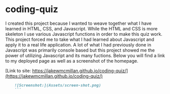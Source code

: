 # coding-quiz

I created this project because I wanted to weave together what I have learned in HTML, CSS, and Javascript.  While the HTML and CSS is more skeleton I use various Javascript functions in order to make this quiz work.  This project forced me to take what I had learned about Javascript and apply it to a real life application.  A lot of what I had previously done in Javascript was primarily console based but this project showed me the power of utilizing Javascript and its many fuctions.  Below you will find a link to my deployed page as well as a screenshot of the homepage.

[Link to site: https://jakewmcmillan.github.io/coding-quiz/](https://jakewmcmillan.github.io/coding-quiz/)

```md
    ![Screenshot:](Assets/screen-shot.png)
    ```